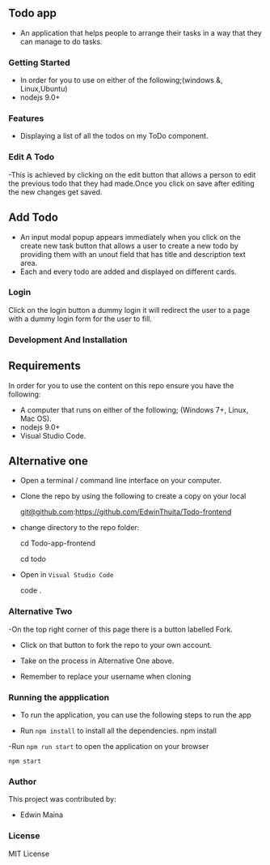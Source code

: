 ## Todo app

- An application that helps people to arrange their tasks in a way that they can manage to do tasks.

### Getting Started

- In order for you to use on either of the following;(windows &, Linux,Ubuntu)
- nodejs 9.0+

### Features

- Displaying a list of all the todos on my ToDo component.

### Edit A Todo

-This is achieved by clicking on the edit button that allows a person to edit the previous todo that they had made.Once you click on save after editing the new changes get saved.

## Add Todo

- An input modal popup appears immediately when you click on the create new task button that allows a user to create a new todo by providing them with an unout field that has title and description text area.
- Each and every todo are added and displayed on different cards.

### Login

Click on the login button a dummy login it will redirect the user to a page with a dummy login form for the user to fill. 

### Development And Installation

## Requirements

In order for you to use the content on this repo ensure you have the following:

- A computer that runs on either of the following; (Windows 7+, Linux, Mac OS).
- nodejs 9.0+
- Visual Studio Code.

## Alternative one

- Open a terminal / command line interface on your computer.

- Clone the repo by using the following to create a copy on your local

  git@github.com:https://github.com/EdwinThuita/Todo-frontend

- change directory to the repo folder:

  cd Todo-app-frontend

  cd todo

- Open in `Visual Studio Code`

  code .

### Alternative Two

-On the top right corner of this page there is a button labelled Fork.

- Click on that button to fork the repo to your own account.

- Take on the process in Alternative One above.

- Remember to replace your username when cloning

### Running the appplication
- To run the application, you can use the following steps to run the app

- Run `npm install` to install all the dependencies.
        npm install

-Run `npm run start` to open the application on your browser

    npm start

### Author
This project was contributed by:

- Edwin Maina

### License

MIT License

